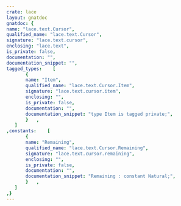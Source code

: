 ```yaml
---
crate: lace
layout: gnatdoc
gnatdoc: {
name: "lace.text.Cursor",
qualified_name: "lace.text.Cursor",
signature: "lace.text.cursor",
enclosing: "lace.text",
is_private: false,
documentation: "",
documentation_snippet: "",
tagged_types:    [
       {
       name: "Item",
       qualified_name: "lace.text.Cursor.Item",
       signature: "lace.text.cursor.item",
       enclosing: "",
       is_private: false,
       documentation: "",
       documentation_snippet: "type Item is tagged private;",
       }   ,
   ]
,constants:    [
       {
       name: "Remaining",
       qualified_name: "lace.text.Cursor.Remaining",
       signature: "lace.text.cursor.remaining",
       enclosing: "",
       is_private: false,
       documentation: "",
       documentation_snippet: "Remaining : constant Natural;",
       }   ,
   ]
,}
---
```


